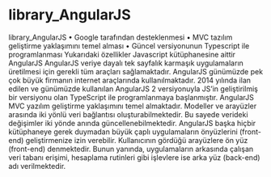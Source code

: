 # library_AngularJS
library_AngularJS
•	Google tarafından desteklenmesi
•	MVC tazılım geliştirme yaklaşımını temel alması
•	Güncel versiyonunun Typescript ile programlanması Yukarıdaki özellikler Javascript kütüphanesine aittir AngularJS
AngularJS veriye dayalı tek sayfalık karmaşık uygulamaların üretilmesi için gerekli tüm araçları sağlamaktadır. AngularJS günümüzde pek çok büyük firmanın internet araçlarında kullanılmaktadır. 2014 yılında ilan edilen ve günümüzde kullanılan AngularJS 2 versiyonuyla JS’in geliştirilmiş bir versiyonu olan TypeScript ile programlanmaya başlanmıştır. AngularJS MVC yazılım geliştirme yaklaşımını temel almaktadır. Modeller ve arayüzler arasında iki yönlü veri bağlantısı oluşturabilmektedir. Bu sayede verideki değişimler iki yönde anında güncellenebilmektedir. AngularJS başka hiçbir kütüphaneye gerek duymadan büyük çaplı uygulamaların önyüzlerini (front-end) geliştirmenize izin verebilir. Kullanıcının gördüğü arayüzlere ön yüz (front-end) denmektedir. Bunun yanında, uygulamaların arkasında çalışan veri tabanı erişimi, hesaplama rutinleri gibi işlevlere ise arka yüz (back-end) adı verilmektedir. 
